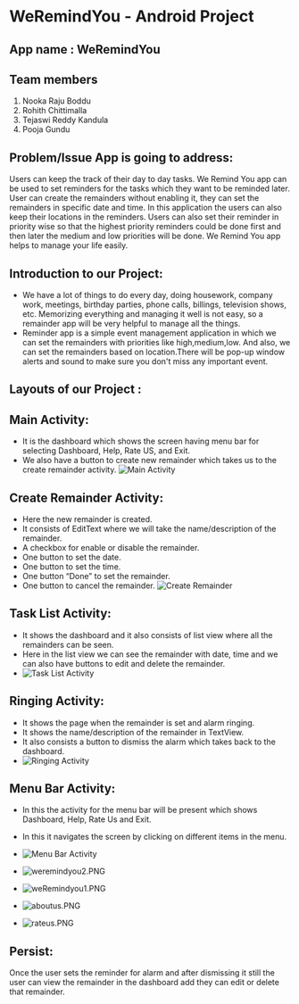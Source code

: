 # WeRemindYou - Android Project

## App name : WeRemindYou

## Team members 
1.	Nooka Raju Boddu
2.	Rohith Chittimalla
3.	Tejaswi Reddy Kandula
4.  Pooja Gundu

## Problem/Issue App is going to address:
Users can keep the track of their day to day tasks. We Remind You app can be used to set reminders for the tasks which they want to be reminded later. User can create the remainders without enabling it, they can set the remainders in specific date and time. In this application the users can also keep their locations in the reminders. Users can also set their reminder in priority wise so that the highest priority reminders could be done first and then later the medium and low priorities will be done. We Remind You app helps to manage your life easily.

##  Introduction to our Project:
- We have a lot of things to do every day, doing housework, company work, meetings, birthday parties, phone calls, billings, television shows, etc. Memorizing everything and managing it well is not easy, so a remainder app will be very helpful to manage all the things. <br>
- Reminder app is a simple event management application in which we can set the remainders with priorities like high,medium,low. And also, we can set the remainders based on location.There will be pop-up window alerts and sound to make sure you don't miss any important event.
 
## Layouts of our Project : 
## Main Activity: 
- It is the dashboard which shows the screen having menu bar for selecting Dashboard, Help, Rate US, and Exit.
-	We also have a button to create new remainder which takes us to the create remainder activity.
![Main Activity](https://github.com/nrajubn/WeRemindYou/blob/master/proposed%20screens/mainactivity.PNG)
  
## Create Remainder Activity:
- Here the new remainder is created.
- It consists of EditText where we will take the name/description of the remainder.
- A checkbox for enable or disable the remainder.
- One button to set the date.
- One button to set the time.
- One button “Done” to set the remainder.
- One button to cancel the remainder.
  ![Create Remainder](https://github.com/nrajubn/WeRemindYou/blob/master/proposed%20screens/createRemainder.PNG)
  
## Task List Activity:
- It shows the dashboard and it also consists of list view where all the remainders can be seen.
- Here in the list view we can see the remainder with date, time and we can also have buttons to edit and delete the remainder.
- ![Task List Activity](https://github.com/nrajubn/WeRemindYou/blob/master/proposed%20screens/tasklist.PNG)
  
## Ringing Activity:
- It shows the page when the remainder is set and alarm ringing.
- It shows the name/description of the remainder in TextView.
- It also consists a button to dismiss the alarm which takes back to the dashboard.
- ![Ringing Activity](https://github.com/nrajubn/WeRemindYou/blob/master/proposed%20screens/ringing.PNG)
  
## Menu Bar Activity:
- In this the activity for the menu bar will be present which shows Dashboard, Help, Rate Us and Exit. 
- In this it navigates the screen by clicking on different items in the menu.

- ![Menu Bar Activity](https://github.com/nrajubn/WeRemindYou/blob/master/proposed%20screens/menubar.PNG)
- ![weremindyou2.PNG](https://github.com/nrajubn/WeRemindYou/blob/master/proposed%20screens/weremindyou2.PNG)
- ![weRemindyou1.PNG](https://github.com/nrajubn/WeRemindYou/blob/master/proposed%20screens/weRemindyou1.PNG)
- ![aboutus.PNG](https://github.com/nrajubn/WeRemindYou/blob/master/proposed%20screens/aboutus.PNG)
- ![rateus.PNG](https://github.com/nrajubn/WeRemindYou/blob/master/proposed%20screens/rateus.PNG)
## Persist:
<p>Once the user sets the reminder for alarm and after dismissing it still the user can view the remainder in the dashboard add they can edit or delete that remainder. </p>


 
  
  
